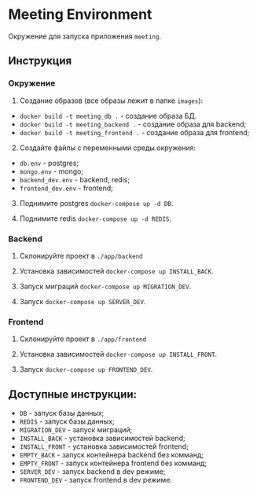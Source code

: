 # Meeting Environment

Окружение для запуска приложения `meeting`.

## Инструкция

### Окружение

1. Создание образов (все образы лежит в папке `images`): 
  - `docker build -t meeting_db .` - создание образа БД.
  - `docker build -t meeting_backend .` - создание образа для backend;
  - `docker build -t meeting_frontend .` - создание образа для frontend;

2. Создайте файлы с переменными среды окружения:
  - `db.env` - postgres;
  - `mongo.env` - mongo;
  - `backend_dev.env` - backend, redis;
  - `frontend_dev.env` - frontend;
 
3. Поднимите postgres `docker-compose up -d DB`.

4. Поднимите redis `docker-compose up -d REDIS`.

### Backend

1. Склонируйте проект в `./app/backend`

2. Установка зависимостей `docker-compose up INSTALL_BACK`.

3. Запуск миграций `docker-compose up MIGRATION_DEV`.

4. Запуск `docker-compose up SERVER_DEV`.

### Frontend

1. Склонируйте проект в `./app/frontend`

2. Установка зависимостей `docker-compose up INSTALL_FRONT`.

3. Запуск `docker-compose up FRONTEND_DEV`.

## Доступные инструкции:
- `DB` - запуск базы данных;
- `REDIS` - запуск базы данных;
- `MIGRATION_DEV` - запуск миграций;
- `INSTALL_BACK` - установка зависимостей backend;
- `INSTALL_FRONT` - установка зависимостей frontend;
- `EMPTY_BACK` - запуск контейнера backend без комманд;
- `EMPTY_FRONT` - запуск контейнера frontend без комманд;
- `SERVER_DEV` - запуск backend в dev режиме;
- `FRONTEND_DEV` - запуск frontend в dev режиме.

